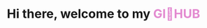 # <div style="text-align: center">Hi there, welcome to my <font color = #e38ad0>GI🐥HUB</font></div>
